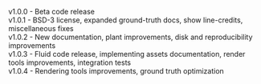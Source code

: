 v1.0.0 - Beta code release <br>
v1.0.1 - BSD-3 license, expanded ground-truth docs, show line-credits, miscellaneous fixes <br>
v1.0.2 - New documentation, plant improvements, disk and reproducibility improvements <br>
v1.0.3 - Fluid code release, implementing assets documentation, render tools improvements, integration tests <br>
v1.0.4 - Rendering tools improvements, ground truth optimization